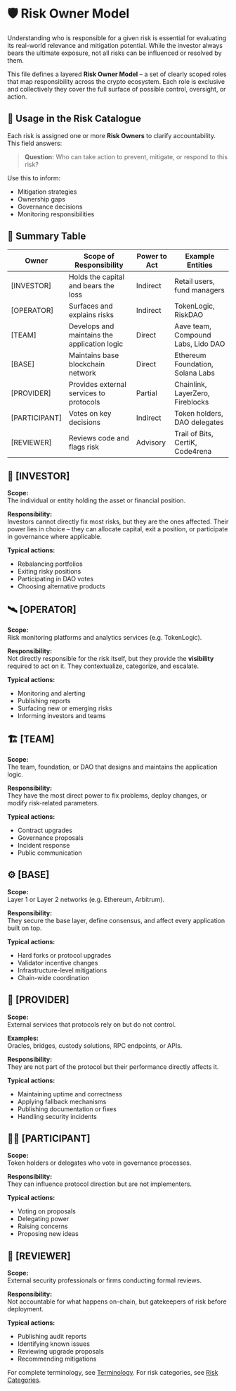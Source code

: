 # 🛡 Risk Owner Model

Understanding who is responsible for a given risk is essential for evaluating its real-world relevance and mitigation potential. While the investor always bears the ultimate exposure, not all risks can be influenced or resolved by them.

This file defines a layered **Risk Owner Model** – a set of clearly scoped roles that map responsibility across the crypto ecosystem. Each role is exclusive and collectively they cover the full surface of possible control, oversight, or action.

## 🧩 Usage in the Risk Catalogue

Each risk is assigned one or more **Risk Owners** to clarify accountability. This field answers:

> **Question:** Who can take action to prevent, mitigate, or respond to this risk?

Use this to inform:

- Mitigation strategies
- Ownership gaps
- Governance decisions
- Monitoring responsibilities

<!-- PAGEBREAK -->

## 🎯 Summary Table

| Owner    | Scope of Responsibility                      | Power to Act | Example Entities                   |
| ------------- | -------------------------------------------- | ------------ | ---------------------------------- |
| [INVESTOR]    | Holds the capital and bears the loss         | Indirect     | Retail users, fund managers        |
| [OPERATOR]    | Surfaces and explains risks                  | Indirect     | TokenLogic, RiskDAO                |
| [TEAM]        | Develops and maintains the application logic | Direct       | Aave team, Compound Labs, Lido DAO |
| [BASE]        | Maintains base blockchain network            | Direct       | Ethereum Foundation, Solana Labs   |
| [PROVIDER]    | Provides external services to protocols      | Partial      | Chainlink, LayerZero, Fireblocks   |
| [PARTICIPANT] | Votes on key decisions                       | Indirect     | Token holders, DAO delegates       |
| [REVIEWER]    | Reviews code and flags risk                  | Advisory     | Trail of Bits, CertiK, Code4rena   |

<!-- PAGEBREAK -->

## 🧍 [INVESTOR]

**Scope:**  
The individual or entity holding the asset or financial position.

**Responsibility:**  
Investors cannot directly fix most risks, but they are the ones affected. Their power lies in choice – they can allocate capital, exit a position, or participate in governance where applicable.

**Typical actions:**

- Rebalancing portfolios
- Exiting risky positions
- Participating in DAO votes
- Choosing alternative products

## 🛰 [OPERATOR]

**Scope:**  
Risk monitoring platforms and analytics services (e.g. TokenLogic).

**Responsibility:**  
Not directly responsible for the risk itself, but they provide the **visibility** required to act on it. They contextualize, categorize, and escalate.

**Typical actions:**

- Monitoring and alerting
- Publishing reports
- Surfacing new or emerging risks
- Informing investors and teams

<!-- PAGEBREAK -->

## 🏗 [TEAM]

**Scope:**  
The team, foundation, or DAO that designs and maintains the application logic.

**Responsibility:**  
They have the most direct power to fix problems, deploy changes, or modify risk-related parameters.

**Typical actions:**

- Contract upgrades
- Governance proposals
- Incident response
- Public communication

## ⚙️ [BASE]

**Scope:**  
Layer 1 or Layer 2 networks (e.g. Ethereum, Arbitrum).

**Responsibility:**  
They secure the base layer, define consensus, and affect every application built on top.

**Typical actions:**

- Hard forks or protocol upgrades
- Validator incentive changes
- Infrastructure-level mitigations
- Chain-wide coordination

<!-- PAGEBREAK -->

## 🔗 [PROVIDER]

**Scope:**  
External services that protocols rely on but do not control.

**Examples:**  
Oracles, bridges, custody solutions, RPC endpoints, or APIs.

**Responsibility:**  
They are not part of the protocol but their performance directly affects it.

**Typical actions:**

- Maintaining uptime and correctness
- Applying fallback mechanisms
- Publishing documentation or fixes
- Handling security incidents

## 🧑‍⚖️ [PARTICIPANT]

**Scope:**  
Token holders or delegates who vote in governance processes.

**Responsibility:**  
They can influence protocol direction but are not implementers.

**Typical actions:**

- Voting on proposals
- Delegating power
- Raising concerns
- Proposing new ideas

<!-- PAGEBREAK -->

## 🧪 [REVIEWER]

**Scope:**  
External security professionals or firms conducting formal reviews.

**Responsibility:**  
Not accountable for what happens on-chain, but gatekeepers of risk before deployment.

**Typical actions:**

- Publishing audit reports
- Identifying known issues
- Reviewing upgrade proposals
- Recommending mitigations

<!-- HIDDEN -->

For complete terminology, see [Terminology](./terminology.md). For risk categories, see [Risk Categories](./categories.md).

<!-- /HIDDEN -->
